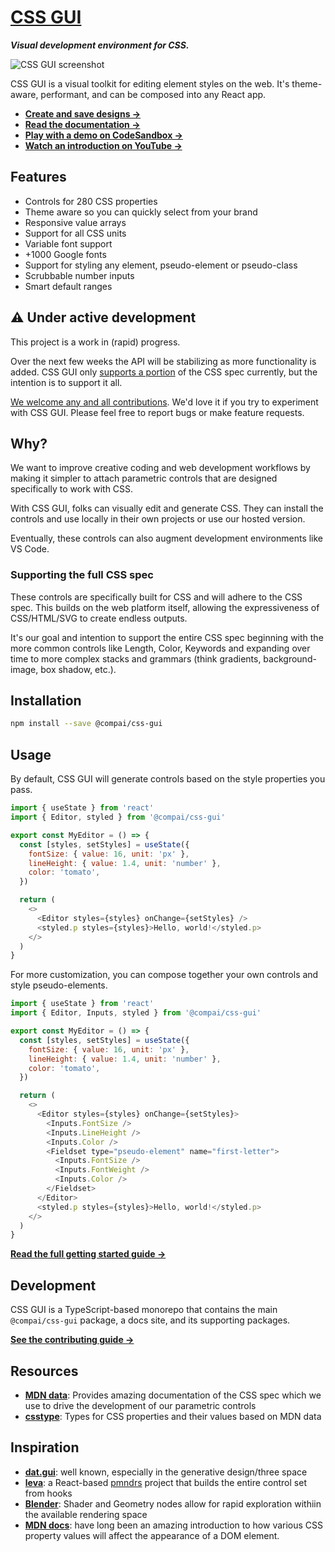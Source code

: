 # [CSS GUI](https://components.ai/open-source/css-gui)

**_Visual development environment for CSS._**

![CSS GUI screenshot](https://user-images.githubusercontent.com/1748143/173137122-53686102-fda8-4da8-b75f-dd78187b8666.png)

CSS GUI is a visual toolkit for editing element styles on the web.
It's theme-aware, performant, and can be composed into any React app.

- [**Create and save designs &rarr;**](https://comp.new)
- [**Read the documentation &rarr;**](https://components.ai/open-source/css-gui)
- [**Play with a demo on CodeSandbox &rarr;**](https://codesandbox.io/s/cssgui-example-w1c9h5)
- [**Watch an introduction on YouTube &rarr;**](https://www.youtube.com/watch?v=b6J2TGyDYc0)

## Features

- Controls for 280 CSS properties
- Theme aware so you can quickly select from your brand
- Responsive value arrays
- Support for all CSS units
- Variable font support
- +1000 Google fonts
- Support for styling any element, pseudo-element or pseudo-class
- Scrubbable number inputs
- Smart default ranges

## ⚠️ Under active development

This project is a work in (rapid) progress.

Over the next few weeks the API will be stabilizing as more functionality is added.
CSS GUI only [supports a portion](https://components.ai/open-source/css-gui/unsupported)
of the CSS spec currently, but the intention is to support it all.

[We welcome any and all contributions](https://github.com/components-ai/css.gui/blob/main/.github/contributing.md).
We'd love it if you try to experiment with CSS GUI. Please feel free to report bugs
or make feature requests.

## Why?

We want to improve creative coding and web development workflows by making
it simpler to attach parametric controls that are designed specifically
to work with CSS.

With CSS GUI, folks can visually edit and generate CSS. They can install
the controls and use locally in their own projects or use our hosted version.

Eventually, these controls can also augment development environments like VS Code.

### Supporting the full CSS spec

These controls are specifically built for CSS and will adhere to the CSS spec.
This builds on the web platform itself, allowing the expressiveness of CSS/HTML/SVG
to create endless outputs.

It's our goal and intention to support the entire CSS spec beginning with the more
common controls like Length, Color, Keywords and expanding over time to more complex
stacks and grammars (think gradients, background-image, box shadow, etc.).

## Installation

```sh
npm install --save @compai/css-gui
```

## Usage

By default, CSS GUI will generate controls based on the style properties you pass.

```js
import { useState } from 'react'
import { Editor, styled } from '@compai/css-gui'

export const MyEditor = () => {
  const [styles, setStyles] = useState({
    fontSize: { value: 16, unit: 'px' },
    lineHeight: { value: 1.4, unit: 'number' },
    color: 'tomato',
  })

  return (
    <>
      <Editor styles={styles} onChange={setStyles} />
      <styled.p styles={styles}>Hello, world!</styled.p>
    </>
  )
}
```

For more customization, you can compose together your own controls and style
pseudo-elements.

```js
import { useState } from 'react'
import { Editor, Inputs, styled } from '@compai/css-gui'

export const MyEditor = () => {
  const [styles, setStyles] = useState({
    fontSize: { value: 16, unit: 'px' },
    lineHeight: { value: 1.4, unit: 'number' },
    color: 'tomato',
  })

  return (
    <>
      <Editor styles={styles} onChange={setStyles}>
        <Inputs.FontSize />
        <Inputs.LineHeight />
        <Inputs.Color />
        <Fieldset type="pseudo-element" name="first-letter">
          <Inputs.FontSize />
          <Inputs.FontWeight />
          <Inputs.Color />
        </Fieldset>
      </Editor>
      <styled.p styles={styles}>Hello, world!</styled.p>
    </>
  )
}
```

[**Read the full getting started guide &rarr;**](https://components.ai/open-source/css-gui/getting-started)

## Development

CSS GUI is a TypeScript-based monorepo that contains the main `@compai/css-gui` package, a docs site,
and its supporting packages.

[**See the contributing guide &rarr;**](https://github.com/components-ai/css.gui/blob/main/.github/contributing.md)

## Resources

- [**MDN data**](https://github.com/mdn/data/blob/main/css/properties.json): Provides amazing documentation of the CSS spec which we use to drive the development of our parametric controls
- [**csstype**](https://github.com/frenic/csstype): Types for CSS properties and their values based on MDN data

## Inspiration

- [**dat.gui**](https://github.com/dataarts/dat.gui): well known, especially in the generative design/three space
- [**leva**](https://github.com/pmndrs/leva): a React-based [pmndrs](https://pmnd.rs/) project that builds the entire control set from hooks
- [**Blender**](https://blender.org): Shader and Geometry nodes allow for rapid exploration withiin the available rendering space
- [**MDN docs**](https://developer.mozilla.org/en-US/): have long been an amazing introduction to how various CSS property values will affect the appearance of a DOM element.
